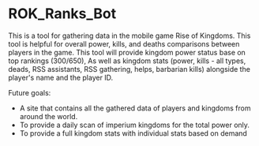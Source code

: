 # ROK_Ranks_Bot
 
This is a tool for gathering data in the mobile game Rise of Kingdoms. 
This tool is helpful for overall power, kills, and deaths comparisons between players in the game. 
This tool will provide kingdom power status base on top rankings (300/650), 
As well as kingdom stats (power, kills - all types, deads, RSS assistants, RSS gathering, helps, barbarian kills) alongside the player's name and the player ID. 

Future goals:
- A site that contains all the gathered data of players and kingdoms from around the world.
- To provide a daily scan of imperium kingdoms for the total power only.
- To provide a full kingdom stats with individual stats based on demand 
